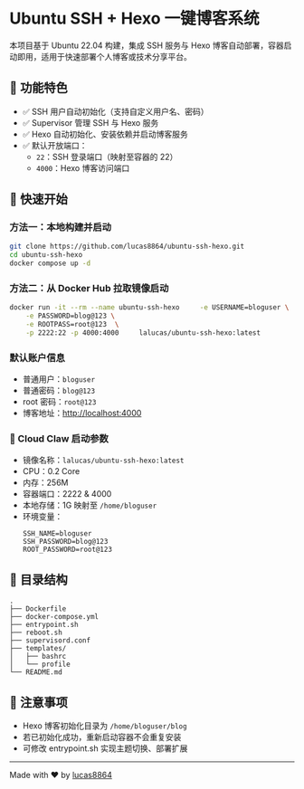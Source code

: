 # Ubuntu SSH + Hexo 一键博客系统

本项目基于 Ubuntu 22.04 构建，集成 SSH 服务与 Hexo 博客自动部署，容器启动即用，适用于快速部署个人博客或技术分享平台。

## 🔧 功能特色

- ✅ SSH 用户自动初始化（支持自定义用户名、密码）
- ✅ Supervisor 管理 SSH 与 Hexo 服务
- ✅ Hexo 自动初始化、安装依赖并启动博客服务
- ✅ 默认开放端口：
  - `22`：SSH 登录端口（映射至容器的 22）
  - `4000`：Hexo 博客访问端口

## 🚀 快速开始

### 方法一：本地构建并启动

```bash
git clone https://github.com/lucas8864/ubuntu-ssh-hexo.git
cd ubuntu-ssh-hexo
docker compose up -d
```

### 方法二：从 Docker Hub 拉取镜像启动

```bash
docker run -it --rm --name ubuntu-ssh-hexo     -e USERNAME=bloguser \
    -e PASSWORD=blog@123 \
    -e ROOTPASS=root@123  \
    -p 2222:22 -p 4000:4000     lalucas/ubuntu-ssh-hexo:latest
```

### 默认账户信息

- 普通用户：`bloguser`
- 普通密码：`blog@123`
- root 密码：`root@123`
- 博客地址：[http://localhost:4000](http://localhost:4000)

### 🧩 Cloud Claw 启动参数

- 镜像名称：`lalucas/ubuntu-ssh-hexo:latest`
- CPU：0.2 Core
- 内存：256M
- 容器端口：2222 & 4000
- 本地存储：1G 映射至 `/home/bloguser`
- 环境变量：
  ```env
  SSH_NAME=bloguser
  SSH_PASSWORD=blog@123
  ROOT_PASSWORD=root@123
  ```

## 📁 目录结构

```
.
├── Dockerfile
├── docker-compose.yml
├── entrypoint.sh
├── reboot.sh
├── supervisord.conf
├── templates/
│   ├── bashrc
│   └── profile
└── README.md
```

## 📌 注意事项

- Hexo 博客初始化目录为 `/home/bloguser/blog`
- 若已初始化成功，重新启动容器不会重复安装
- 可修改 entrypoint.sh 实现主题切换、部署扩展

---

Made with ❤️ by [lucas8864](https://github.com/lucas8864)
